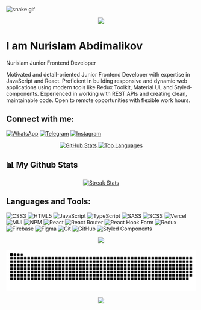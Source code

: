 <!-- Добавляем анимированную змейку -->
![snake gif](https://github.com/username/github-snake/blob/main/github-contribution-grid-snake.gif)

<!-- Гиф с разработчиком в верхней части -->
<p align="center">
  <img src="https://images-wixmp-ed30a86b8c4ca887773594c2.wixmp.com/f/c83c004e-1370-4756-88e5-4071de797088/de0dib6-0d584820-45d9-49c8-a54d-a33b98ac8372.gif?token=eyJ0eXAiOiJKV1QiLCJhbGciOiJIUzI1NiJ9.eyJzdWIiOiJ1cm46YXBwOjdlMGQxODg5ODIyNjQzNzNhNWYwZDQxNWVhMGQyNmUwIiwiaXNzIjoidXJuOmFwcDo3ZTBkMTg4OTgyMjY0MzczYTVmMGQ0MTVlYTBkMjZlMCIsIm9iaiI6W1t7InBhdGgiOiJcL2ZcL2M4M2MwMDRlLTEzNzAtNDc1Ni04OGU1LTQwNzFkZTc5NzA4OFwvZGUwZGliNi0wZDU4NDgyMC00NWQ5LTQ5YzgtYTU0ZC1hMzNiOThhYzgzNzIuZ2lmIn1dXSwiYXVkIjpbInVybjpzZXJ2aWNlOmZpbGUuZG93bmxvYWQiXX0.oIKwFOK9Aqd8E2YOv8KDWQoSyNhyM_7E6T34Td20ZKE" width="1000" />
</p>

# I am Nurislam Abdimalikov

Nurislam
Junior Frontend Developer

Motivated and detail-oriented Junior Frontend Developer with expertise in JavaScript and React. Proficient in building responsive and dynamic web applications using modern tools like Redux Toolkit, Material UI, and Styled-components. Experienced in working with REST APIs and creating clean, maintainable code. Open to remote opportunities with flexible work hours.

## Connect with me:
[![WhatsApp](https://img.shields.io/badge/WhatsApp-25D366?style=for-the-badge&logo=whatsapp&logoColor=white)](https://wa.me/996706547119)
[![Telegram](https://img.shields.io/badge/Telegram-2CA5E0?style=for-the-badge&logo=telegram&logoColor=white)](https://t.me/Nurs_06A)
[![Instagram](https://img.shields.io/badge/Instagram-E4405F?style=for-the-badge&logo=instagram&logoColor=white)](https://www.instagram.com/nurs_996__)

<p align="center">
  <a href="https://github.com/Nurislam-React-Developer">
    <img alt="GitHub Stats" src="https://github-readme-stats.vercel.app/api?username=Nurislam-React-Developer&show_icons=true&theme=radical&hide_border=true&bg_color=0D1117"/>
  </a>
  <a href="https://github.com/Nurislam-React-Developer">
    <img alt="Top Languages" src="https://github-readme-stats.vercel.app/api/top-langs/?username=Nurislam-React-Developer&langs_count=8&count_private=true&theme=react&hide_border=true&bg_color=0D1117"/>
  </a>
</p>

## 📊 My Github Stats

<p align="center">
    <a href="https://github.com/Nurislam-React-Developer">
        <img title="🔥 Streak stats" alt="Streak Stats" src="https://github-readme-streak-stats.herokuapp.com/?user=Nurislam-React-Developer&theme=black-ice&hide_border=true&stroke=0000&background=0D1117"/>
    </a>
</p>


## Languages and Tools:

![CSS3](https://img.shields.io/badge/-CSS3-1572B6?logo=css3&logoColor=fff&style=for-the-badge)
![HTML5](https://img.shields.io/badge/-HTML5-E34F26?logo=html5&logoColor=fff&style=for-the-badge)
![JavaScript](https://img.shields.io/badge/-JavaScript-F7DF1E?logo=javascript&logoColor=000&style=for-the-badge)
![TypeScript](https://img.shields.io/badge/-TypeScript-3178C6?logo=typescript&logoColor=fff&style=for-the-badge)
![SASS](https://img.shields.io/badge/-SASS-CC6699?logo=sass&logoColor=fff&style=for-the-badge)
![SCSS](https://img.shields.io/badge/-SCSS-CC6699?logo=sass&logoColor=fff&style=for-the-badge)
![Vercel](https://img.shields.io/badge/-Vercel-000000?logo=vercel&logoColor=fff&style=for-the-badge)
![MUI](https://img.shields.io/badge/-MUI-007FFF?logo=mui&logoColor=fff&style=for-the-badge)
![NPM](https://img.shields.io/badge/-NPM-CB3837?logo=npm&logoColor=fff&style=for-the-badge)
![React](https://img.shields.io/badge/-React-61DAFB?logo=react&logoColor=000&style=for-the-badge)
![React Router](https://img.shields.io/badge/-React%20Router-CA4245?logo=react-router&logoColor=fff&style=for-the-badge)
![React Hook Form](https://img.shields.io/badge/-React%20Hook%20Form-EC5990?logo=react-hook-form&logoColor=fff&style=for-the-badge)
![Redux](https://img.shields.io/badge/-Redux-764ABC?logo=redux&logoColor=fff&style=for-the-badge)
![Firebase](https://img.shields.io/badge/-Firebase-FFCA28?logo=firebase&logoColor=000&style=for-the-badge)
![Figma](https://img.shields.io/badge/-Figma-F24E1E?logo=figma&logoColor=fff&style=for-the-badge)
![Git](https://img.shields.io/badge/-Git-F05032?logo=git&logoColor=fff&style=for-the-badge)
![GitHub](https://img.shields.io/badge/-GitHub-181717?logo=github&logoColor=fff&style=for-the-badge)
![Styled Components](https://img.shields.io/badge/-styled--components-DB7093?logo=styled-components&logoColor=fff&style=for-the-badge)

<p align="center">
  <a href="https://github.com/Nurislam-React-Developer" target="_blank">
    <img src="https://readme-typing-svg.herokuapp.com?font=Fira+Code&weight=500&size=22&pause=1000&color=FF5733&center=true&vCenter=true&width=435&lines=Front-end+developer;Welcome+to+my+GitHub!;Check+out+my+projects+below;Happy+coding!">
  </a>
</p>

<!-- Добавляем анимацию змейки, которая меняется в зависимости от темы оформления -->
<picture>
  <source
    media="(prefers-color-scheme: dark)"
    srcset="
      https://raw.githubusercontent.com/platane/snk/output/github-contribution-grid-snake-dark.svg
    "
  />
  <source
    media="(prefers-color-scheme: light)"
    srcset="
      https://raw.githubusercontent.com/platane/snk/output/github-contribution-grid-snake.svg
    "
  />
  <img
    alt="github contribution grid snake animation"
    src="https://raw.githubusercontent.com/platane/snk/output/github-contribution-grid-snake.svg"
  />
</picture>

<!-- Добавляем график активности -->
<p align="center">
  <img src="https://github-profile-summary-cards.vercel.app/api/cards/profile-details?username=Nurislam-React-Developer&theme=github_dark" />
</p>

